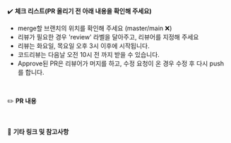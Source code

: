 :heavy_check_mark: **체크 리스트(PR 올리기 전 아래 내용을 확인해 주세요)**

- merge할 브랜치의 위치를 확인해 주세요 (master/main :x:)
- 리뷰가 필요한 경우 'review' 라벨을 달아주고, 리뷰어를 지정해 주세요
- 리뷰는 화요일, 목요일 오후 3시 이후에 시작됩니다.
- 코드리뷰는 다음날 오전 10시 전 까지 받을 수 있습니다.
- Approve된 PR은 리뷰어가 머지를 하고, 수정 요청이 온 경우 수정 후 다시 push 를 합니다.

<br>

:pencil2: **PR 내용**

<br>

:guitar: **기타 링크 및 참고사항**

<br>
